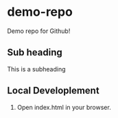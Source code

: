 # demo-repo
Demo repo for Github!

## Sub heading 
This is a subheading

## Local Developlement
1. Open index.html in your browser. 
